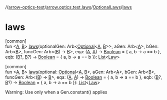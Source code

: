 //[arrow-optics-test](../../../index.md)/[arrow.optics.test.laws](../index.md)/[OptionalLaws](index.md)/[laws](laws.md)

# laws

[common]\
fun &lt;[A](laws.md), [B](laws.md)&gt; [laws](laws.md)(optionalGen: Arb&lt;[Optional](../../../../arrow-annotations/arrow.optics/-optional/index.md)&lt;[A](laws.md), [B](laws.md)&gt;&gt;, aGen: Arb&lt;[A](laws.md)&gt;, bGen: Arb&lt;[B](laws.md)&gt;, funcGen: Arb&lt;([B](laws.md)) -&gt; [B](laws.md)&gt;, eqa: ([A](laws.md), [A](laws.md)) -&gt; [Boolean](https://kotlinlang.org/api/latest/jvm/stdlib/kotlin/-boolean/index.html) = { a, b -&gt; a == b }, eqb: ([B](laws.md)?, [B](laws.md)?) -&gt; [Boolean](https://kotlinlang.org/api/latest/jvm/stdlib/kotlin/-boolean/index.html) = { a, b -&gt; a == b }): [List](https://kotlinlang.org/api/latest/jvm/stdlib/kotlin.collections/-list/index.html)&lt;[Law](../../../../arrow-core-test/arrow-core-test/arrow.core.test.laws/-law/index.md)&gt;

[common]\
fun &lt;[A](laws.md), [B](laws.md)&gt; [laws](laws.md)(optional: [Optional](../../../../arrow-annotations/arrow.optics/-optional/index.md)&lt;[A](laws.md), [B](laws.md)&gt;, aGen: Arb&lt;[A](laws.md)&gt;, bGen: Arb&lt;[B](laws.md)&gt;, funcGen: Arb&lt;([B](laws.md)) -&gt; [B](laws.md)&gt;, eqa: ([A](laws.md), [A](laws.md)) -&gt; [Boolean](https://kotlinlang.org/api/latest/jvm/stdlib/kotlin/-boolean/index.html) = { a, b -&gt; a == b }, eqb: ([B](laws.md)?, [B](laws.md)?) -&gt; [Boolean](https://kotlinlang.org/api/latest/jvm/stdlib/kotlin/-boolean/index.html) = { a, b -&gt; a == b }): [List](https://kotlinlang.org/api/latest/jvm/stdlib/kotlin.collections/-list/index.html)&lt;[Law](../../../../arrow-core-test/arrow-core-test/arrow.core.test.laws/-law/index.md)&gt;

Warning: Use only when a Gen.constant() applies

